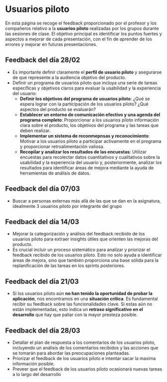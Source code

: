 # Usuarios piloto

En esta página se recoge el feedback proporcionado por el profesor y los compañeros relativo a la **usuarios piloto** realizadas por los grupos durante las sesiones de clase. El objetivo principal es identificar los puntos fuertes y aspectos a mejorar de cada presentación, con el fin de aprender de los errores y mejorar en futuras presentaciones. 

## Feedback del día 28/02
- Es importante definir claramente el **perfil de usuario piloto** y asegurarse de que represente a la audiencia objetivo del producto. 
- Definir un programa de usuarios piloto que incluya una serie de tareas específicas y objetivos claros para evaluar la usabilidad y la experiencia del usuario:
    - **Definir los objetivos del programa de usuarios piloto**: ¿Qué se espera lograr con la participación de los usuarios piloto? ¿Qué aspectos del producto se evaluarán?
    - **Establecer un entorno de comunicación efectivo y una agenda del programa completo**: Proporcionar a los usuarios piloto información clara sobre el producto, los objetivos del programa y las tareas que deben realizar.
    - **Implementar un sistema de reconmepnsas y reconocimiento**: Motivar a los usuarios piloto a participar activamente en el programa y proporcionar retroalimentación valiosa.
    - **Recopilar y analizar los resultados de las encuestas**: Utilizar encuestas para recolectar datos cuantitativos y cualitativos sobre la usabilidad y la experiencia del usuario y, posteriormente, analizar los resultados para identificar áreas de mejora mediante la ayuda de herramientas de análisis de datos.

## Feedback del día 07/03
- Buscar a personas externas más allá de las que se dan en la asignatura, idealmente 3 usuarios piloto por integrante del grupo

## Feedback del día 14/03
- Mejorar la categorización y análisis del feedback recibido de los usuarios piloto para extraer insights útiles que orienten las mejoras del producto.
- Es crucial incluir un proceso sistemático para analizar y priorizar el feedback recibido de los usuarios piloto. Esto no solo ayuda a identificar áreas de mejora, sino que también proporciona una base sólida para la replanificación de las tareas en los sprints posteriores.

## Feedback del día 21/03
- Si los usuarios piloto aún **no han tenido la oportunidad de probar la aplicación**, nos encontramos en una **situación crítica**. Es fundamental recibir su feedback sobre las funcionalidades clave. Si estas aún no están implementadas, esto indica un **retraso significativo en el desarrollo** que hay que paliar con la mayor presteza posible.

## Feedback del día 28/03
- Detallar el plan de respuesta a los comentarios de los usuarios piloto, incluyendo un análisis de los comentarios recibidos y las acciones que se tomarán para abordar las preocupaciones planteadas.
- Priorizar el feedback de los usuarios piloto e intentar sacar la maxima información posible.
- Preveer que el feedback de los usuarios piloto ocasionará nuevas tareas a lo largo del desarrollo
